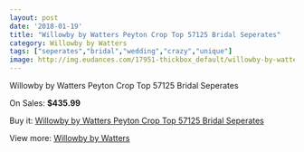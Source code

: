 ```yaml
---
layout: post
date: '2018-01-19'
title: "Willowby by Watters Peyton Crop Top 57125 Bridal Seperates"
category: Willowby by Watters
tags: ["seperates","bridal","wedding","crazy","unique"]
image: http://img.eudances.com/17951-thickbox_default/willowby-by-watters-peyton-crop-top-57125-bridal-seperates.jpg
---
```

Willowby by Watters Peyton Crop Top 57125 Bridal Seperates

On Sales: **$435.99**
<a href="https://www.eudances.com/en/willowby-by-watters/5213-willowby-by-watters-peyton-crop-top-57125-bridal-seperates.html"><amp-img layout="responsive" width="600" height="600" src="//img.eudances.com/17951-thickbox_default/willowby-by-watters-peyton-crop-top-57125-bridal-seperates.jpg" alt="Willowby by Watters Peyton Crop Top 57125 Bridal Seperates 0" /></a>
<a href="https://www.eudances.com/en/willowby-by-watters/5213-willowby-by-watters-peyton-crop-top-57125-bridal-seperates.html"><amp-img layout="responsive" width="600" height="600" src="//img.eudances.com/17956-thickbox_default/willowby-by-watters-peyton-crop-top-57125-bridal-seperates.jpg" alt="Willowby by Watters Peyton Crop Top 57125 Bridal Seperates 1" /></a>
<a href="https://www.eudances.com/en/willowby-by-watters/5213-willowby-by-watters-peyton-crop-top-57125-bridal-seperates.html"><amp-img layout="responsive" width="600" height="600" src="//img.eudances.com/17955-thickbox_default/willowby-by-watters-peyton-crop-top-57125-bridal-seperates.jpg" alt="Willowby by Watters Peyton Crop Top 57125 Bridal Seperates 2" /></a>
<a href="https://www.eudances.com/en/willowby-by-watters/5213-willowby-by-watters-peyton-crop-top-57125-bridal-seperates.html"><amp-img layout="responsive" width="600" height="600" src="//img.eudances.com/17954-thickbox_default/willowby-by-watters-peyton-crop-top-57125-bridal-seperates.jpg" alt="Willowby by Watters Peyton Crop Top 57125 Bridal Seperates 3" /></a>
<a href="https://www.eudances.com/en/willowby-by-watters/5213-willowby-by-watters-peyton-crop-top-57125-bridal-seperates.html"><amp-img layout="responsive" width="600" height="600" src="//img.eudances.com/17953-thickbox_default/willowby-by-watters-peyton-crop-top-57125-bridal-seperates.jpg" alt="Willowby by Watters Peyton Crop Top 57125 Bridal Seperates 4" /></a>
<a href="https://www.eudances.com/en/willowby-by-watters/5213-willowby-by-watters-peyton-crop-top-57125-bridal-seperates.html"><amp-img layout="responsive" width="600" height="600" src="//img.eudances.com/17952-thickbox_default/willowby-by-watters-peyton-crop-top-57125-bridal-seperates.jpg" alt="Willowby by Watters Peyton Crop Top 57125 Bridal Seperates 5" /></a>

Buy it: [Willowby by Watters Peyton Crop Top 57125 Bridal Seperates](https://www.eudances.com/en/willowby-by-watters/5213-willowby-by-watters-peyton-crop-top-57125-bridal-seperates.html "Willowby by Watters Peyton Crop Top 57125 Bridal Seperates")

View more: [Willowby by Watters](https://www.eudances.com/en/48-willowby-by-watters "Willowby by Watters")